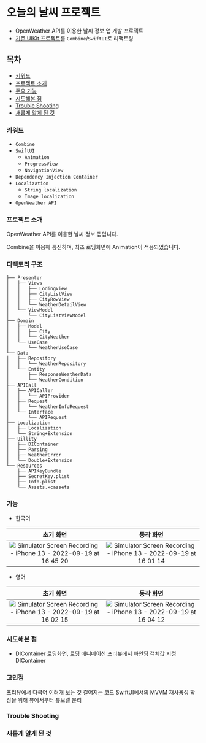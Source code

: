 # 오늘의 날씨 프로젝트
- OpenWeather API를 이용한 날씨 정보 앱 개발 프로젝트
- [기존 UIKit 프로젝트](https://github.com/horeng2/TodaysWeather)를 `Combine`/`SwiftUI`로 리팩토링

## 목차
- [키워드](###키워드)
- [프로젝트 소개](###프로젝트_소개)
- [주요 기능](###주요_기능)
- [시도해본 점](###시도해본_점)
- [Trouble Shooting](###Trouble_Shooting)
- [새롭게 알게 된 것](###새롭게_알게_된_것)

### 키워드
- `Combine`
- `SwiftUI`
    - `Animation`
    - `ProgressView`
    - `NavigationView`
- `Dependency Injection Container`
- `Localization`
    - `String localization`
    - `Image localization`
- `OpenWeather API`

### 프로젝트 소개
OpenWeather API를 이용한 날씨 정보 앱입니다.

Combine을 이용해 통신하며, 최초 로딩화면에 Animation이 적용되었습니다.

### 디렉토리 구조
```
├── Presenter
│   ├── Views
│   │   ├── LodingView
│   │   ├── CityListView
│   │   ├── CityRowView
│   │   └── WeatherDetailView
│   └── ViewModel
│       └── CityListViewModel
├── Domain
│   ├── Model
│   │   ├── City
│   │   └── CityWeather
│   └── UseCase
│       └── WeatherUseCase
└── Data
│   ├── Repository
│   │   └── WeatherRepository
│   └── Entity
│       ├── ResponseWeatherData
│       └── WeatherCondition
├── APICall
│   ├── APICaller
│   │   └── APIProvider
│   ├── Request
│   │   └── WeatherInfoRequest
│   └── Interface
│       └── APIRequest
├── Localization
│   ├── Localization
│   └── String+Extension
├── Uillity
│   ├── DIContainer
│   ├── Parsing
│   ├── WeatherError
│   └── Double+Extension
└── Resources
    ├── APIKeyBundle
    ├── SecretKey.plist
    ├── Info.plist
    └── Assets.xcassets

```
### 기능
- 한국어

|초기 화면|동작 화면|
| :-: | :-: |
|![Simulator Screen Recording - iPhone 13 - 2022-09-19 at 16 45 20](https://user-images.githubusercontent.com/87305744/190971560-24064149-badd-4efc-8756-744052d8e065.gif)|![Simulator Screen Recording - iPhone 13 - 2022-09-19 at 16 01 14](https://user-images.githubusercontent.com/87305744/190969998-9b4e1c20-f444-4c0a-849c-3fd683e44675.gif)|

- 영어

|초기 화면|동작 화면|
| :-: | :-: |
|![Simulator Screen Recording - iPhone 13 - 2022-09-19 at 16 02 15](https://user-images.githubusercontent.com/87305744/190969964-d78b2452-2010-4ee2-b736-02a26ed6f171.gif)|![Simulator Screen Recording - iPhone 13 - 2022-09-19 at 16 04 12](https://user-images.githubusercontent.com/87305744/190970118-aa1467ac-4721-4766-a93f-80e2ed39f42b.gif)|


### 시도해본 점
- DIContainer
로딩화면, 로딩 애니메이션
프리뷰에서 바인딩 객체값 지정
DIContainer

### 고민점
프리뷰에서 다국어 여러개 보는 것
길어지는 코드
SwiftUI에서의 MVVM
재사용성 확장을 위해 뷰에서부터 뷰모델 분리
### Trouble Shooting
### 새롭게 알게 된 것
